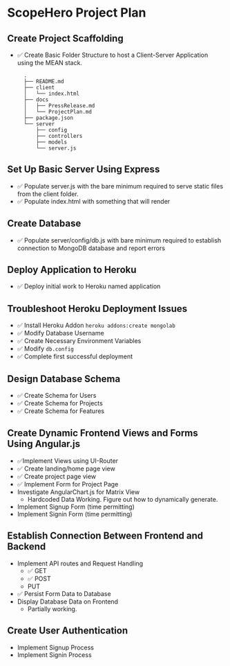 # ScopeHero Project Plan

## Create Project Scaffolding

* ✅ Create Basic Folder Structure to host a Client-Server Application using the MEAN stack.


        .
        ├── README.md
        ├── client
        │   └── index.html
        ├── docs
        │   ├── PressRelease.md
        │   └── ProjectPlan.md
        ├── package.json
        └── server
            ├── config
            ├── controllers
            ├── models
            └── server.js


## Set Up Basic Server Using Express

* ✅ Populate server.js with the bare minimum required to serve static files from the client folder.
* ✅ Populate index.html with something that will render

## Create Database

* ✅ Populate server/config/db.js with bare minimum required to establish connection to MongoDB database and report errors

## Deploy Application to Heroku

* ✅ Deploy initial work to Heroku named application

## Troubleshoot Heroku Deployment Issues

* ✅ Install Heroku Addon `heroku addons:create mongolab`
* ✅ Modify Database Username
* ✅ Create Necessary Environment Variables
* ✅ Modify `db.config`
* ✅ Complete first successful deployment

## Design Database Schema

* ✅ Create Schema for Users
* ✅ Create Schema for Projects
* ✅ Create Schema for Features

## Create Dynamic Frontend Views and Forms Using Angular.js

* ✅Implement Views using UI-Router
* ✅ Create landing/home page view
* ✅ Create project page view
* ✅ Implement Form for Project Page
* Investigate AngularChart.js for Matrix View
    - Hardcoded Data Working. Figure out how to dynamically generate.
* Implement Signup Form (time permitting)
* Implement Signin Form (time permitting)

## Establish Connection Between Frontend and Backend

* Implement API routes and Request Handling
    - ✅ GET
    - ✅ POST
    - PUT
* ✅ Persist Form Data to Database
* Display Database Data on Frontend
    - Partially working.

## Create User Authentication

* Implement Signup Process
* Implement Signin Process


